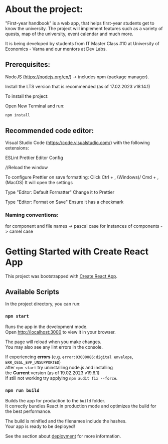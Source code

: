 # About the project:

"First-year handbook" is a web app, that helps first-year students get to know the university. The project will implement features such as a variety of quests, map of the university, event calendar and much more.

It is being developed by students from IT Master Class #10 at University of Economics - Varna and our mentors at Dev Labs.

## Prerequisites:

NodeJS (https://nodejs.org/en/) -> includes npm (package manager).

Install the LTS version that is recommended (as of 17.02.2023 v18.14.1)

To install the project:

Open New Terminal and run:

```bash
npm install
```

## Recommended code editor:

Visual Studio Code (https://code.visualstudio.com/) with the following extensions:

ESLint
Prettier
Editor Config

//Reload the window

To configure Prettier on save formatting:
Click Ctrl + , (Windows)/ Cmd + , (MacOS)
It will open the settings

Type "Editor: Default Formatter"
Change it to Prettier

Type "Editor: Format on Save"
Ensure it has a checkmark

### Naming conventions:

for component and file names -> pascal case
for instances of components -> camel case

# Getting Started with Create React App

This project was bootstrapped with [Create React App](https://github.com/facebook/create-react-app).

## Available Scripts

In the project directory, you can run:

### `npm start`

Runs the app in the development mode.\
Open [http://localhost:3000](http://localhost:3000) to view it in your browser.

The page will reload when you make changes.\
You may also see any lint errors in the console.

If experiencing **errors** (e.g. `error:03000086:digital envelope`, `ERR_OSSL_EVP_UNSUPPORTED`) \
after `npm start` try uninstalling node.js and installing \
the **Current** version (as of 19.02.2023 v19.6.1) \
If still not working try applying `npm audit fix --force`.

### `npm run build`

Builds the app for production to the `build` folder.\
It correctly bundles React in production mode and optimizes the build for the best performance.

The build is minified and the filenames include the hashes.\
Your app is ready to be deployed!

See the section about [deployment](https://facebook.github.io/create-react-app/docs/deployment) for more information.
